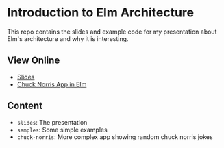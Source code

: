 # Introduction to Elm Architecture

This repo contains the slides and example code for my presentation about 
Elm's architecture and why it is interesting.

## View Online

* [Slides](https://enolive.github.io/intro-to-elm-architecture)
* [Chuck Norris App in Elm](https://enolive.github.io/intro-to-elm-architecture/chuck-norris-app)

## Content

* `slides`: The presentation
* `samples`: Some simple examples
* `chuck-norris`: More complex app showing random chuck norris jokes
